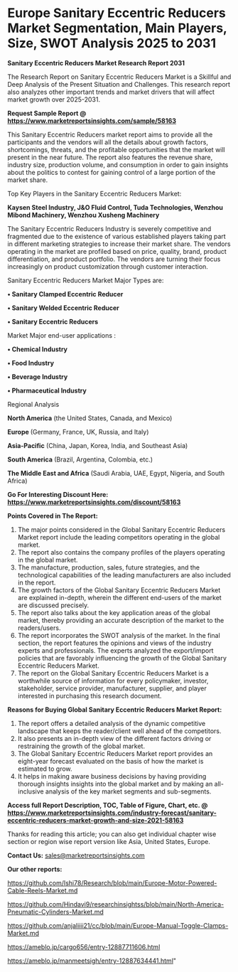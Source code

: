 # Europe Sanitary Eccentric Reducers Market Segmentation, Main Players, Size, SWOT Analysis 2025 to 2031

<strong>Sanitary Eccentric Reducers Market Research Report 2031</strong>

The Research Report on Sanitary Eccentric Reducers Market is a Skillful and Deep Analysis of the Present Situation and Challenges. This research report also analyzes other important trends and market drivers that will affect market growth over 2025-2031.

<strong>Request Sample Report @ <a href=https://www.marketreportsinsights.com/sample/58163>https://www.marketreportsinsights.com/sample/58163</a></strong>

This Sanitary Eccentric Reducers market report aims to provide all the participants and the vendors will all the details about growth factors, shortcomings, threats, and the profitable opportunities that the market will present in the near future. The report also features the revenue share, industry size, production volume, and consumption in order to gain insights about the politics to contest for gaining control of a large portion of the market share.

Top Key Players in the Sanitary Eccentric Reducers Market:

<strong>Kaysen Steel Industry, J&O Fluid Control, Tuda Technologies, Wenzhou Mibond Machinery, Wenzhou Xusheng Machinery</strong>

The Sanitary Eccentric Reducers Industry is severely competitive and fragmented due to the existence of various established players taking part in different marketing strategies to increase their market share. The vendors operating in the market are profiled based on price, quality, brand, product differentiation, and product portfolio. The vendors are turning their focus increasingly on product customization through customer interaction.

Sanitary Eccentric Reducers Market Major Types are:

<strong>• Sanitary Clamped Eccentric Reducer

• Sanitary Welded Eccentric Reducer

• Sanitary Eccentric Reducers</strong>

Market Major end-user applications :

<strong>• Chemical Industry

• Food Industry

• Beverage Industry

• Pharmaceutical Industry</strong>

Regional Analysis

</u><strong><b>North America</b></strong> (the United States, Canada, and Mexico)

<strong><b>Europe </b></strong>(Germany, France, UK, Russia, and Italy)

<strong><b>Asia-Pacific</b></strong> (China, Japan, Korea, India, and Southeast Asia)

<strong><b>South America</b></strong> (Brazil, Argentina, Colombia, etc.)

<strong><b>The Middle East and Africa</b></strong> (Saudi Arabia, UAE, Egypt, Nigeria, and South Africa)

<strong>Go For Interesting Discount Here: <a href=https://www.marketreportsinsights.com/discount/58163>https://www.marketreportsinsights.com/discount/58163</a></strong>

<strong>Points Covered in The Report:</strong>
<ol>
  <li>The major points considered in the Global Sanitary Eccentric Reducers Market report include the leading competitors operating in the global market.</li>
  <li>The report also contains the company profiles of the players operating in the global market.</li>
  <li>The manufacture, production, sales, future strategies, and the technological capabilities of the leading manufacturers are also included in the report.</li>
  <li>The growth factors of the Global Sanitary Eccentric Reducers Market are explained in-depth, wherein the different end-users of the market are discussed precisely.</li>
  <li>The report also talks about the key application areas of the global market, thereby providing an accurate description of the market to the readers/users.</li>
  <li>The report incorporates the SWOT analysis of the market. In the final section, the report features the opinions and views of the industry experts and professionals. The experts analyzed the export/import policies that are favorably influencing the growth of the Global Sanitary Eccentric Reducers Market.</li>
  <li>The report on the Global Sanitary Eccentric Reducers Market is a worthwhile source of information for every policymaker, investor, stakeholder, service provider, manufacturer, supplier, and player interested in purchasing this research document.</li>
</ol>
<strong>Reasons for Buying Global Sanitary Eccentric Reducers Market Report:</strong>

<ol>
  <li>The report offers a detailed analysis of the dynamic competitive landscape that keeps the reader/client well ahead of the competitors.</li>
  <li>It also presents an in-depth view of the different factors driving or restraining the growth of the global market.</li>
  <li>The Global Sanitary Eccentric Reducers Market report provides an eight-year forecast evaluated on the basis of how the market is estimated to grow.</li>
  <li>It helps in making aware business decisions by having providing thorough insights insights into the global market and by making an all-inclusive analysis of the key market segments and sub-segments.</li>
</ol>
<strong>Access full Report Description, TOC, Table of Figure, Chart, etc. @ <a href=https://www.marketreportsinsights.com/industry-forecast/sanitary-eccentric-reducers-market-growth-and-size-2021-58163>https://www.marketreportsinsights.com/industry-forecast/sanitary-eccentric-reducers-market-growth-and-size-2021-58163</a></strong>


Thanks for reading this article; you can also get individual chapter wise section or region wise report version like Asia, United States, Europe.

<strong>Contact Us:</strong>
sales@marketreportsinsights.com

<strong>Our other reports:</strong>

<a href=https://github.com/Ishi78/Research/blob/main/Europe-Motor-Powered-Cable-Reels-Market.md>https://github.com/Ishi78/Research/blob/main/Europe-Motor-Powered-Cable-Reels-Market.md</a>

<a href=https://github.com/Hindavi9/researchinsightss/blob/main/North-America-Pneumatic-Cylinders-Market.md>https://github.com/Hindavi9/researchinsightss/blob/main/North-America-Pneumatic-Cylinders-Market.md</a>

<a href=https://github.com/anjaliiii21/cc/blob/main/Europe-Manual-Toggle-Clamps-Market.md>https://github.com/anjaliiii21/cc/blob/main/Europe-Manual-Toggle-Clamps-Market.md</a>

<a href=https://ameblo.jp/cargo656/entry-12887711606.html>https://ameblo.jp/cargo656/entry-12887711606.html</a>

<a href=https://ameblo.jp/manmeetsigh/entry-12887634441.html>https://ameblo.jp/manmeetsigh/entry-12887634441.html</a>"
